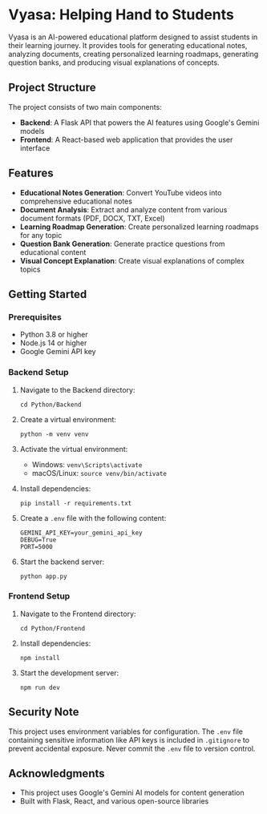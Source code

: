 # Vyasa: Helping Hand to Students

Vyasa is an AI-powered educational platform designed to assist students in their learning journey. It provides tools for generating educational notes, analyzing documents, creating personalized learning roadmaps, generating question banks, and producing visual explanations of concepts.

## Project Structure

The project consists of two main components:

- **Backend**: A Flask API that powers the AI features using Google's Gemini models
- **Frontend**: A React-based web application that provides the user interface

## Features

- **Educational Notes Generation**: Convert YouTube videos into comprehensive educational notes
- **Document Analysis**: Extract and analyze content from various document formats (PDF, DOCX, TXT, Excel)
- **Learning Roadmap Generation**: Create personalized learning roadmaps for any topic
- **Question Bank Generation**: Generate practice questions from educational content
- **Visual Concept Explanation**: Create visual explanations of complex topics

## Getting Started

### Prerequisites

- Python 3.8 or higher
- Node.js 14 or higher
- Google Gemini API key

### Backend Setup

1. Navigate to the Backend directory:
   ```
   cd Python/Backend
   ```

2. Create a virtual environment:
   ```
   python -m venv venv
   ```

3. Activate the virtual environment:
   - Windows: `venv\Scripts\activate`
   - macOS/Linux: `source venv/bin/activate`

4. Install dependencies:
   ```
   pip install -r requirements.txt
   ```

5. Create a `.env` file with the following content:
   ```
   GEMINI_API_KEY=your_gemini_api_key
   DEBUG=True
   PORT=5000
   ```

6. Start the backend server:
   ```
   python app.py
   ```

### Frontend Setup

1. Navigate to the Frontend directory:
   ```
   cd Python/Frontend
   ```

2. Install dependencies:
   ```
   npm install
   ```

3. Start the development server:
   ```
   npm run dev
   ```

## Security Note

This project uses environment variables for configuration. The `.env` file containing sensitive information like API keys is included in `.gitignore` to prevent accidental exposure. Never commit the `.env` file to version control.

## Acknowledgments

- This project uses Google's Gemini AI models for content generation
- Built with Flask, React, and various open-source libraries 